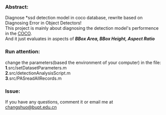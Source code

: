 ### Abstract:
Diagnose *ssd detection model in coco database, rewrite based on Diagnosing Error in Object Detectors!  
This project is mainly about diagnosing the detection model's performence in the [ COCO](http://mscoco.org/dataset/#overview).  
And it just evaluates in aspects of **_BBox Area, BBox Height, Aspect Ratio_**  
### Run attention:
change the parameters(based the environment of your computer) in the file:  
**1**.src/setDatasetParameters.m  
**2**.src/detectionAnalysisScript.m  
**3**.src/PASreadAllRecords.m  

### Issue:
If you have any questions, comment it or email me at changshuo@bupt.edu.cn                                              
